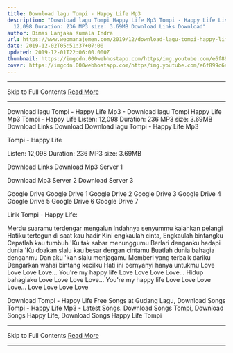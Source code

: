 ```yaml
---
title: Download lagu Tompi - Happy Life Mp3
description: "Download lagu Tompi Happy Life Mp3 Tompi - Happy Life Listen:
  12,098 Duration: 236 MP3 size: 3.69MB Download Links Download"
author: Dimas Lanjaka Kumala Indra
url: https://www.webmanajemen.com/2019/12/download-lagu-tompi-happy-life-mp3.html
date: 2019-12-02T05:51:37+07:00
updated: 2019-12-01T22:06:00.000Z
thumbnail: https://imgcdn.000webhostapp.com/https/img.youtube.com/e6f899c6a4423e5b6fff163c3ceceda5.jpeg
cover: https://imgcdn.000webhostapp.com/https/img.youtube.com/e6f899c6a4423e5b6fff163c3ceceda5.jpeg
---
```


<hr/> Skip to Full Contents <a href="https://www.webmanajemen.com/2019/12/download-lagu-tompi-happy-life-mp3.html" rel="follow" class="button" id="read-more">Read More</a> <hr/> Download lagu Tompi - Happy Life Mp3 - Download lagu Tompi Happy Life Mp3 Tompi - Happy Life Listen: 12,098 Duration: 236 MP3 size: 3.69MB Download Links Download Download lagu Tompi - Happy Life Mp3

  Tompi - Happy Life 

  Listen: 12,098 
  Duration: 236 
  MP3 size: 3.69MB 

  Download Links 
  Download Mp3 Server 1 

  Download Mp3 Server 2 
  Download Server 3 


  Google Drive   Google Drive 1 
  Google Drive 2 
  Google Drive 3 
  Google Drive 4 
  Google Drive 5 
  Google Drive 6 
  Google Drive 7 


                             
Lirik Tompi - Happy Life:
                             
 Merdu suaramu terdengar mengalun 
 Indahnya senyummu kalahkan pelangi 
 Hatiku tertegun di saat kau hadir 
 Kini engkaulah cinta, 
 Engkaulah bintangku 
 Cepatlah kau tumbuh 
 'Ku tak sabar menunggumu 
 Berlari denganku hadapi dunia 
 'Ku doakan slalu kau besar dengan cintamu 
 Buatlah dunia bahagia denganmu 
 Dan aku 'kan slalu menjagamu 
 Memberi yang terbaik dariku 
 Dengarkan wahai bintang kecilku 
 Hati ini bernyanyi hanya untukmu 
 Love Love Love Love... 
 You're my happy life 
 Love Love Love Love... 
 Hidup bahagiaku 
 Love Love Love Love... 
 You're my happy life 
 Love Love Love Love... 
 Love Love Love Love 
                         
  Download Tompi - Happy Life Free Songs at Gudang Lagu, Download Songs Tompi - Happy Life Mp3 - Latest Songs.  Download Songs Tompi, Download Songs Happy Life, Download Songs Happy Life Tompi <hr/> Skip to Full Contents <a href="https://www.webmanajemen.com/2019/12/download-lagu-tompi-happy-life-mp3.html" rel="follow" class="button" id="read-more">Read More</a> <hr/>